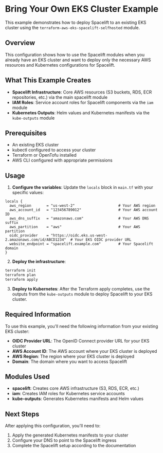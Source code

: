 # Bring Your Own EKS Cluster Example

This example demonstrates how to deploy Spacelift to an existing EKS cluster using the `terraform-aws-eks-spacelift-selfhosted` module.

## Overview

This configuration shows how to use the Spacelift modules when you already have an EKS cluster and want to deploy only the necessary AWS resources and Kubernetes configurations for Spacelift.

## What This Example Creates

- **Spacelift Infrastructure**: Core AWS resources (S3 buckets, RDS, ECR repositories, etc.) via the main spacelift module
- **IAM Roles**: Service account roles for Spacelift components via the `iam` module
- **Kubernetes Outputs**: Helm values and Kubernetes manifests via the `kube-outputs` module

## Prerequisites

- An existing EKS cluster
- kubectl configured to access your cluster
- Terraform or OpenTofu installed
- AWS CLI configured with appropriate permissions

## Usage

1. **Configure the variables**: Update the `locals` block in `main.tf` with your specific values:

```hcl
locals {
  aws_region       = "us-west-2"                    # Your AWS region
  aws_account_id   = "123456789012"                 # Your AWS account ID
  aws_dns_suffix   = "amazonaws.com"                # Your AWS DNS suffix
  aws_partition    = "aws"                          # Your AWS partition
  oidc_provider    = "https://oidc.eks.us-west-2.amazonaws.com/id/ABCD1234"  # Your EKS OIDC provider URL
  website_endpoint = "spacelift.example.com"        # Your Spacelift domain
}
```

2. **Deploy the infrastructure**:
```bash
terraform init
terraform plan
terraform apply
```

3. **Deploy to Kubernetes**: After the Terraform apply completes, use the outputs from the `kube-outputs` module to deploy Spacelift to your EKS cluster.

## Required Information

To use this example, you'll need the following information from your existing EKS cluster:

- **OIDC Provider URL**: The OpenID Connect provider URL for your EKS cluster
- **AWS Account ID**: The AWS account where your EKS cluster is deployed
- **AWS Region**: The region where your EKS cluster is deployed
- **Domain**: The domain where you want to access Spacelift

## Modules Used

- **spacelift**: Creates core AWS infrastructure (S3, RDS, ECR, etc.)
- **iam**: Creates IAM roles for Kubernetes service accounts
- **kube-outputs**: Generates Kubernetes manifests and Helm values

## Next Steps

After applying this configuration, you'll need to:

1. Apply the generated Kubernetes manifests to your cluster
2. Configure your DNS to point to the Spacelift ingress
3. Complete the Spacelift setup according to the documentation